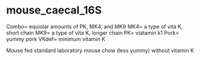 # mouse_caecal_16S

Combo= equiolar amounts of PK, MK4, and MK9
MK4= a type of vita K, short chain
MK9= a type of vita K, longer chain
PK= viatamin k1
Pork= yummy pork
VKdef= minimum vitamin K

Mouse fed standard laboratory mouse chow (less yummy) without vitamin K
